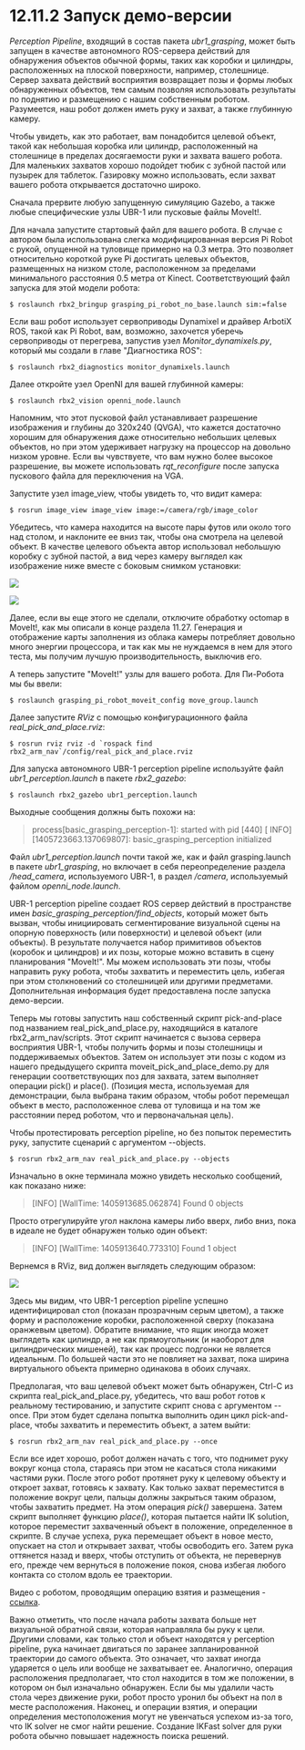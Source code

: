 # 12.11.2 Запуск демо-версии

_Perception Pipeline_, входящий в состав пакета _ubr1\_grasping_, может быть запущен в качестве автономного ROS-сервера действий для обнаружения объектов обычной формы, таких как коробки и цилиндры, расположенных на плоской поверхности, например, столешнице. Сервер захвата действий восприятия возвращает позы и формы любых обнаруженных объектов, тем самым позволяя использовать результаты по поднятию и размещению с нашим собственным роботом. Разумеется, наш робот должен иметь руку и захват, а также глубинную камеру.

Чтобы увидеть, как это работает, вам понадобится целевой объект, такой как небольшая коробка или цилиндр, расположенный на столешнице в пределах досягаемости руки и захвата вашего робота. Для маленьких захватов хорошо подойдет тюбик с зубной пастой или пузырек для таблеток. Газировку можно использовать, если захват вашего робота открывается достаточно широко.

Сначала прервите любую запущенную симуляцию Gazebo, а также любые специфические узлы UBR-1 или пусковые файлы MoveIt!.

Для начала запустите стартовый файл для вашего робота. В случае с автором была использована слегка модифицированная версия Pi Robot с рукой, опущенной на туловище примерно на 0.3 метра. Это позволяет относительно короткой руке Pi достигать целевых объектов, размещенных на низком столе, расположенном за пределами минимального расстояния 0.5 метра от Kinect. Соответствующий файл запуска для этой модели робота:

```text
$ roslaunch rbx2_bringup grasping_pi_robot_no_base.launch sim:=false
```

Если ваш робот использует сервоприводы Dynamixel и драйвер ArbotiX ROS, такой как Pi Robot, вам, возможно, захочется уберечь сервоприводы от перегрева, запустив узел _Monitor\_dynamixels.py_, который мы создали в главе "Диагностика ROS":

```text
$ roslaunch rbx2_diagnostics monitor_dynamixels.launch
```

Далее откройте узел OpenNI для вашей глубинной камеры:

```text
$ roslaunch rbx2_vision openni_node.launch
```

Напомним, что этот пусковой файл устанавливает разрешение изображения и глубины до 320x240 \(QVGA\), что кажется достаточно хорошим для обнаружения даже относительно небольших целевых объектов, но при этом удерживает нагрузку на процессор на довольно низком уровне. Если вы чувствуете, что вам нужно более высокое разрешение, вы можете использовать _rqt\_reconfigure_ после запуска пускового файла для переключения на VGA.

Запустите узел image\_view, чтобы увидеть то, что видит камера:

```text
$ rosrun image_view image_view image:=/camera/rgb/image_color
```

Убедитесь, что камера находится на высоте пары футов или около того над столом, и наклоните ее вниз так, чтобы она смотрела на целевой объект. В качестве целевого объекта автор использовал небольшую коробку с зубной пастой, а вид через камеру выглядел как изображение ниже вместе с боковым снимком установки:

![](.gitbook/assets/image%20%282%29.png)

![](.gitbook/assets/image%20%283%29.png)

Далее, если вы еще этого не сделали, отключите обработку octomap в MoveIt!, как мы описали в конце раздела 11.27. Генерация и отображение карты заполнения из облака камеры потребляет довольно много энергии процессора, и так как мы не нуждаемся в нем для этого теста, мы получим лучшую производительность, выключив его.

А теперь запустите "MoveIt!" узлы для вашего робота. Для Пи-Робота мы бы ввели:

```text
$ roslaunch grasping_pi_robot_moveit_config move_group.launch
```

Далее запустите _RViz_ с помощью конфигурационного файла _real\_pick\_and\_place.rviz_:

```text
$ rosrun rviz rviz -d `rospack find
rbx2_arm_nav`/config/real_pick_and_place.rviz
```

Для запуска автономного UBR-1 perception pipeline используйте файл _ubr1\_perception.launch_ в пакете _rbx2\_gazebo_:

```text
$ roslaunch rbx2_gazebo ubr1_perception.launch
```

Выходные сообщения должны быть похожи на:

> process\[basic\_grasping\_perception-1\]: started with pid \[440\] \[ INFO\] \[1405723663.137069807\]: basic\_grasping\_perception initialized

Файл _ubr1\_perception.launch_ почти такой же, как и файл grasping.launch в пакете _ubr1\_grasping_, но включает в себя переопределение раздела _/head\_camera_, используемого UBR-1, в раздел _/camera_, используемый файлом _openni\_node.launch_.

UBR-1 perception pipeline создает ROS сервер действий в пространстве имен _basic\_grasping\_perception/find\_objects_, который может быть вызван, чтобы инициировать сегментирование визуальной сцены на опорную поверхность \(или поверхности\) и целевой объект \(или объекты\). В результате получается набор примитивов объектов \(коробок и цилиндров\) и их позы, которые можно вставить в сцену планирования "MoveIt!". Мы можем использовать эти позы, чтобы направить руку робота, чтобы захватить и переместить цель, избегая при этом столкновений со столешницей или другими предметами. Дополнительная информация будет предоставлена после запуска демо-версии.

Теперь мы готовы запустить наш собственный скрипт pick-and-place под названием real\_pick\_and\_place.py, находящийся в каталоге rbx2\_arm\_nav/scripts. Этот скрипт начинается с вызова сервера восприятия UBR-1, чтобы получить формы и позы столешницы и поддерживаемых объектов. Затем он использует эти позы с кодом из нашего предыдущего скрипта moveit\_pick\_and\_place\_demo.py для генерации соответствующих поз для захвата, затем выполняет операции pick\(\) и place\(\). \(Позиция места, используемая для демонстрации, была выбрана таким образом, чтобы робот перемещал объект в место, расположенное слева от туловища и на том же расстоянии перед роботом, что и первоначальная цель\).

Чтобы протестировать perception pipeline, но без попыток переместить руку, запустите сценарий с аргументом --objects.

```text
$ rosrun rbx2_arm_nav real_pick_and_place.py --objects
```

Изначально в окне терминала можно увидеть несколько сообщений, как показано ниже:

> \[INFO\] \[WallTime: 1405913685.062874\] Found 0 objects

Просто отрегулируйте угол наклона камеры либо вверх, либо вниз, пока в идеале не будет обнаружен только один объект:

> \[INFO\] \[WallTime: 1405913640.773310\] Found 1 object

Вернемся в RViz, вид должен выглядеть следующим образом:

![](.gitbook/assets/image%20%284%29.png)

Здесь мы видим, что UBR-1 perception pipeline успешно идентифицировал стол \(показан прозрачным серым цветом\), а также форму и расположение коробки, расположенной сверху \(показана оранжевым цветом\). Обратите внимание, что ящик иногда может выглядеть как цилиндр, а не как прямоугольник \(и наоборот для цилиндрических мишеней\), так как процесс подгонки не является идеальным. По большей части это не повлияет на захват, пока ширина виртуального объекта примерно одинакова в обоих случаях.

Предполагая, что ваш целевой объект может быть обнаружен, Ctrl-C из скрипта real\_pick\_and\_place.py, убедитесь, что ваш робот готов к реальному тестированию, и запустите скрипт снова с аргументом --once. При этом будет сделана попытка выполнить один цикл pick-and-place, чтобы захватить и переместить объект, а затем выйти:

```text
$ rosrun rbx2_arm_nav real_pick_and_place.py --once
```

Если все идет хорошо, робот должен начать с того, что поднимет руку вокруг конца стола, стараясь при этом не касаться стола никакими частями руки. После этого робот протянет руку к целевому объекту и откроет захват, готовясь к захвату. Как только захват переместится в положение вокруг цели, пальцы должны закрыться таким образом, чтобы захватить предмет. На этом операция _pick\(\)_ завершена. Затем скрипт выполняет функцию _place\(\)_, которая пытается найти IK solution, которое переместит захваченный объект в положение, определенное в скрипте. В случае успеха, рука перемещает объект в новое место, опускает на стол и открывает захват, чтобы освободить его. Затем рука оттянется назад и вверх, чтобы отступить от объекта, не перевернув его, прежде чем вернуться в положение покоя, снова избегая любого контакта со столом вдоль ее траектории.

Видео с роботом, проводящим операцию взятия и размещения - [ссылка](https://www.youtube.com/watch?v=Y-jl_m1Q-Bs).

Важно отметить, что после начала работы захвата больше нет визуальной обратной связи, которая направляла бы руку к цели. Другими словами, как только стол и объект находятся у perception pipeline, рука начинает двигаться по заранее запланированной траектории до самого объекта. Это означает, что захват иногда ударяется о цель или вообще не захватывает ее. Аналогично, операция расположения предполагает, что стол находится в том же положении, в котором он был изначально обнаружен. Если бы мы удалили часть стола через движение руки, робот просто уронил бы объект на пол в месте расположения. Наконец, и операции взятия, и операции определения местоположения могут не увенчаться успехом из-за того, что IK solver не смог найти решение. Создание IKFast solver для руки робота обычно повышает надежность поиска решений.





